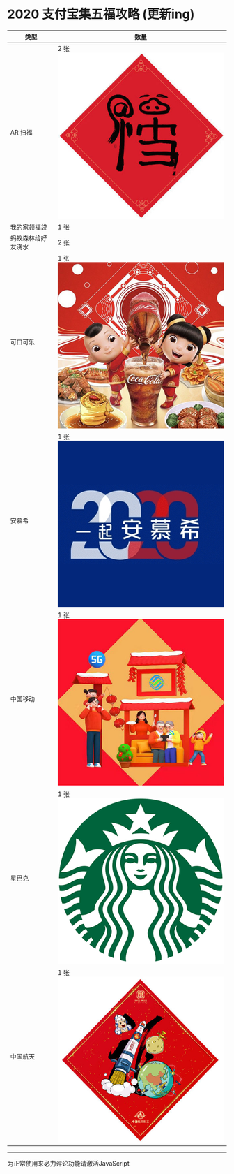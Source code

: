 # 2020 支付宝集五福攻略 (更新ing)
<meta name="keywords" content="支付宝, 集五福, 2020, 攻略"/>


| 类型               | 数量  |
| ------------------ | ----- |
| AR 扫福            | 2 张  ![](../../imgs/post/2020/mayunfu.jpg) |
| 我的家领福袋       | 1 张  |
| 蚂蚁森林给好友浇水 | 2 张  |
| 可口可乐           | 1 张 ![](../../imgs/post/2020/Coca-Cola.jpg) |
| 安慕希             | 1 张 ![](../../imgs/post/2020/anmuxi.png)      |
| 中国移动           | 1 张 ![](../../imgs/post/2020/china_mobile.jpg)     |
| 星巴克             | 1 张 ![](../../imgs/post/2020/Starbucks_Coffee.png)      |
| 中国航天           | 1 张 ![](../../imgs/post/2020/hangtian.jpg)       |

<hr>

<!-- 来必力City版安装代码 -->
<div id="lv-container" data-id="city" data-uid="MTAyMC80NzA4OC8yMzU4OA==">
	<script type="text/javascript">
   (function(d, s) {
       var j, e = d.getElementsByTagName(s)[0];

       if (typeof LivereTower === 'function') { return; }

       j = d.createElement(s);
       j.src = 'https://cdn-city.livere.com/js/embed.dist.js';
       j.async = true;

       e.parentNode.insertBefore(j, e);
   })(document, 'script');
	</script>
<noscript> 为正常使用来必力评论功能请激活JavaScript</noscript>
</div>
<!-- City版安装代码已完成 -->